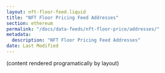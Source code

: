 ```yaml
---
layout: nft-floor-feed.liquid
title: "NFT Floor Pricing Feed Addresses"
section: ethereum
permalink: "/docs/data-feeds/nft-floor-price/addresses/"
metadata:
  description: "NFT Floor Pricing Feed Addresses"
date: Last Modified
---
```

(content rendered programatically by layout)
